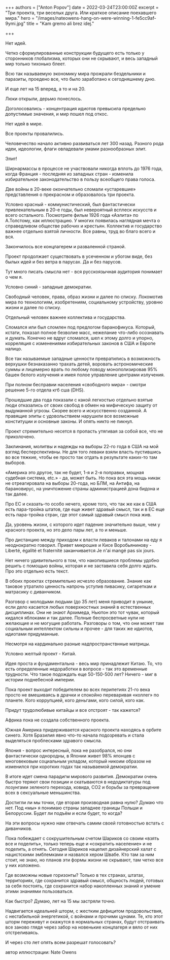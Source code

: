 +++
authors = ["Anton Popov"]
date = 2022-03-24T23:00:00Z
excerpt = "Три проекта, три веселых друга. Или краткое описание поехавшего мира."
hero = "/images/nateowens-hang-on-were-winning-1-fe5cc9af-9ymi.jpg"
title = "Kam gremo ali brez idej."

+++

Нет идей.

Четко сформулированные конструкции будущего есть только у сторонников глобализма, которых они не скрывают, и весь западный мир только тихонько блеет.

Всю так называемую экономику мира прожрали бездельники и паразиты, проедено все, что было заработано к сегодняшнему дню.

И еще лет на 15 вперед, а то и на 20.

Люки открыли, дерьмо понеслось.

Доголосовались - концентрация идиотов превысила предельно допустимые значения, и мир пошел под откос.

Нет идей в мире.

Все проекты провалились.

Человечество начало активно развиваться лет 300 назад. Разного рода идеи, идеологии, флаги овладевали умами разнообразных элит.

Элит!

Ширнармассы в процессе не участвовали никогда вплоть до 1976 года, когда Франция - последняя из западных стран - изменила избирательное законодательство в пользу всеобщего права голоса.

Две войны в 20-веке окончательно сломали «устаревшие» представления о прекрасном и образовалось три проекта.

Условно красный - коммунистический, был фантастически привлекательным в 20-е годы, был невероятный всплеск искусств и всего остального. Посмотрите фильм 1926 года «Аэлита» по А.Толстому, как иллюстрацию. У многих появилась наглядная мечта о справедливом обществе рабочих и крестьян. Коллектив и государство важнее отдельно взятой личности. Все равны, труд во благо всего и вся.

Закончилось все концлагерем и разваленной страной.

Проект продолжает существовать в усеченном и убогом виде, без былых идей и без ветра в парусах. Да и без парусов.

Тут много писать смысла нет - вся русскоязычная аудитория понимает о чем я.

Условно синий - западные демократии.

Свободный человек, права, образ жизни и далее по списку. Локомотив мира по технологиям, изобретениям, социальному устройству, уровню жизни и далее по списку.

Отдельный человек важнее коллектива и государства.

Сломался или был сломлен под предлогом баранофикуса. Который, кстати, показал полное безволие масс, нежелание что-либо осознавать и думать. Конечно не вдруг сломался, шел к этому долго и упорно, корреляция с изменениями избирательных законов в США и Европе налицо.

Все так называемые западные ценности превратились в возможность верхушки безнаказанно трахать детей, воровать астрономические суммы и лицемерно врать по любому поводу монополизировав 95% башен белого излучения и имея полое управление центрами излучения.

При полном бесправии населения «свободного мира» - смотри решение 5-го отдела кгб сша (DHS).

Прошедшие два года показали с какой легкостью отдельно взятые люди отказались от своих свобод в обмен на мифическую защиту от выдуманной угрозы. Скорее всего и искусственно созданной. А правящие элиты с удовольствием нарушили все возможные конституции и основные законы. И опять никто не пикнул.

Проект стремительно несется в пропасть утягивая за собой все, что не приколочено.

Заклинания, молитвы и надежды на выборы 22-го года в США на мой взгляд бесперспективны. Не для того леваки взяли власть пустившись во все тяжкие, чтобы ее просто так отдать в результате каких-то там выборов.

«Америка это другое, так не будет, 1-я и 2-я поправки, мощная судебная система, etc.» - да, может быть. Но пока вся эта мощь никак не отреагировала на выборы 20-года, но БЛМ, на Антифа, на барановирус, на уничтожение страны администрацией дона бидона и так далее.

Про ЕС и сказать-то особо нечего, кроме того, что так же как в США есть пара-тройка штатов, где еще живет здравый смысл, так и в ЕС еще есть пара-тройка стран, где этот самый здравый смысл пока жив.

Да, уровень жизни, с которого идет падение значительно выше, чем у красного проекта, но это дело пары лет, а то и меньше.

Про дистанцию между приходом к власти леваков и талонами на еду я неоднократно говорил. Привет микрошке и Кисе Воробьянинову - Liberté, égalité et fraternité заканчивается Je n'ai mangé pas six jours.

Нет ничего удивительного в том, что накопившиеся проблемы удобно решить с помощью войны, которая и не заставила себя долго ждать. Про это отдельно есть текст.

В обоих проектах стремительно исчезло образование. Знание как таковое утратило ценность напрочь уступив пивасику, сигареткам и матрасику с диванчиком.

Разговор с молодыми людьми (до 35 лет) меня приводит в уныние, если дело касается любых поверхностных знаний в естественных дисциплинах. Они не знают Архимеда, Ньютон это тот чувак, который кидался яблоками и так далее. Полные беспросветные нули не желающие и не могущие работать. Разговоры о том, что они может там социальным интеллектом сильны и прочее - для таких же идиотов, идиотами придуманные.

Несмотря на кардинально разные надпространствнные матрицы.

Условно желтый проект - Китай.

Идея проста и фундаментальна - весь мир принадлежит Китаю. То, что есть определенные недоработки в вопросе - так это временные трудности. Что такое подождать еще 50-150-500 лет? Ничего - миг в истории поднебесной империи.

Пока проект выходит победителем во всех перипетиях 21-го века просто не вмешиваясь в драчки и спокойно переваривая «коллег» по планете. Кого коррупцией, кого деньгами, кого силой, кого как.

Придут трудолюбивые китайцы и все отстроят - так кажется?

Африка пока не создала собственного проекта.

Южная Америка придерживается красного проекта находясь в орбите синего. Хотя Бразилия явно что-то начала подозревать и стала выделяться проблесками здравого смысла.

Япония - вопрос интересный, пока не разобрался, но они фантастически однородны, в Японии живет 98% японцев с многовековым социальным укладом, который никоим образом не изменился при коротких годах так называемой демократии.

В итоге идет смена парадигм мирового развития. Демократии очень быстро теряют свои позиции и скатываются в недодиктатуры под лозунгами зеленого перехода, ковида, СО2 и борьбы за превращение всех в сексуальные меньшинства.

Достигли ли мы точки, где вторая производная равна нулю? Думаю что нет. Под «мы» я понимаю страны западнее границы Польши и Белоруссии. Будет ли подъём и если будет, то когда?

На эти вопросы нужно нам отвечать самим своей готовностью встать с диванчиков.

Пока побеждает с сокрушительным счетом Шариков со своим «взять все и поделить», только теперь еще и «сократить население» и не поделить, а отнять. Сегодня Шариков нацепил дизайнерский халат с нацистскими эмблемками и назвался хером Швабе. Кто там за ним стоит, не знаю, но планов эти формы жизни не скрывают, там четко все у них изложено.

Где возможны новые горизонты? Только в тех странах, штатах, территориях, где сохранится здравый смысл, общность людей, готовых за себя постоять, где сохранится набор накопленных знаний и умение этими знаниями пользоваться.

Как быстро? Думаю, лет на 15 мы застряли точно.

Надвигается идеальней шторм, с жестким дефицитом продовольствия, с нестабильной энергетикой, с войнами и прочими цунами. Те, кто этот шторм переживут и окажутся в нормальных странах, будут отстраивать все заново глядя через забор на новенькие концлагеря и вяло от них отстреливаясь.

И через сто лет опять всем разрешат голосовать?

автор иллюстрации: Nate Owens